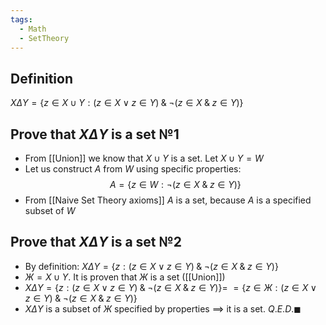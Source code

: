 ```yaml
---
tags:
  - Math
  - SetTheory
---
```

## Definition
$X\Delta Y = \{z \in X\cup Y: (z \in X\lor z \in Y)\;\&\;\neg(z\in X\;\&\; z\in Y)\}$ 
## Prove that $X\Delta Y$ is a set №1
- From [[Union]] we know that $X\cup Y$ is a set. Let $X\cup Y = W$
- Let us construct $A$ from $W$ using specific properties: $$A = \{z \in W: \neg(z\in X \;\&\; z\in Y)\}$$
- From [[Naive Set Theory axioms]] $A$ is a  set, because $A$ is a specified subset of $W$
## Prove that $X\Delta Y$ is a set №2
- By definition: $X\Delta Y = \{z: (z \in X \lor z\in Y)\;\&\;\neg(z\in X\;\&\;z\in Y)\}$
- $Ж = X\cup Y$. It is proven that $Ж$ is a set ([[Union]])
- $X\Delta Y = \{z: (z \in X \lor z\in Y)\;\&\;\neg(z\in X\;\&\;z\in Y)\} =$ $= \{z \in Ж: (z \in X \lor z\in Y)\;\&\;\neg(z\in X\;\&\;z\in Y)\}$ 
- $X\Delta Y$ is a subset of $Ж$ specified by properties $\implies$ it is a set. $Q.E.D.\blacksquare$
